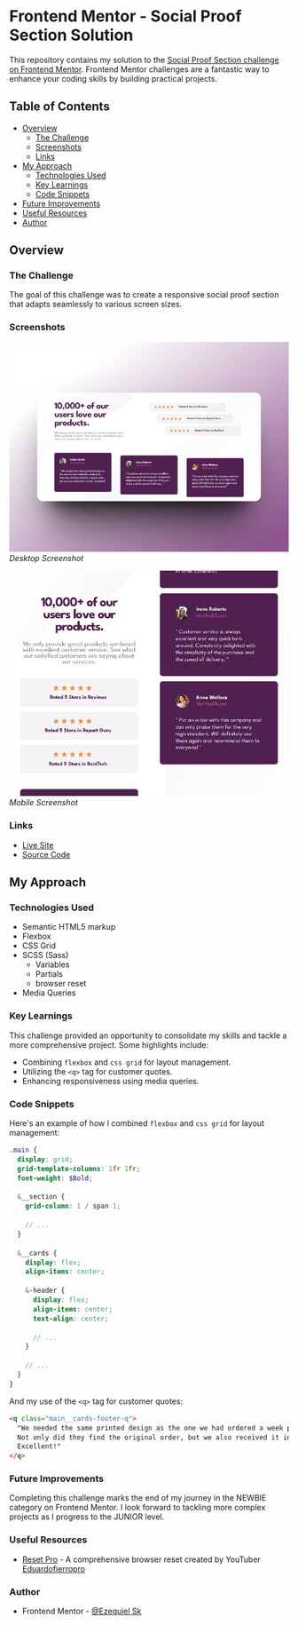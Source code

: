 # Frontend Mentor - Social Proof Section Solution

This repository contains my solution to the [Social Proof Section challenge on Frontend Mentor](https://www.frontendmentor.io/challenges/social-proof-section-6e0qTv_bA). Frontend Mentor challenges are a fantastic way to enhance your coding skills by building practical projects.

## Table of Contents

- [Overview](#overview)
  - [The Challenge](#the-challenge)
  - [Screenshots](#screenshots)
  - [Links](#links)
- [My Approach](#my-approach)
  - [Technologies Used](#technologies-used)
  - [Key Learnings](#key-learnings)
  - [Code Snippets](#code-snippets)
- [Future Improvements](#future-improvements)
- [Useful Resources](#useful-resources)
- [Author](#author)

## Overview

### The Challenge

The goal of this challenge was to create a responsive social proof section that adapts seamlessly to various screen sizes.

### Screenshots

![Desktop Screenshot](./screenshot/desktop-screenshot.png)
*Desktop Screenshot*

![Mobile Screenshot](./screenshot/Mobile-Screenshot.jpg)
*Mobile Screenshot*

### Links

- [Live Site](https://ezequiel-sk.github.io/Social-proof-section/)
- [Source Code](https://github.com/Ezequiel-sk/Social-proof-section)

## My Approach

### Technologies Used

- Semantic HTML5 markup
- Flexbox
- CSS Grid
- SCSS (Sass)
  - Variables
  - Partials
  - browser reset
- Media Queries

### Key Learnings

This challenge provided an opportunity to consolidate my skills and tackle a more comprehensive project. Some highlights include:

- Combining `flexbox` and `css grid` for layout management.
- Utilizing the `<q>` tag for customer quotes.
- Enhancing responsiveness using media queries.

### Code Snippets

Here's an example of how I combined `flexbox` and `css grid` for layout management:

```scss
.main {
  display: grid;
  grid-template-columns: 1fr 1fr;
  font-weight: $Bold;

  &__section {
    grid-column: 1 / span 1;

    // ... 
  }

  &__cards {
    display: flex;
    align-items: center;

    &-header {
      display: flex;
      align-items: center;
      text-align: center;

      // ...
    }

    // ...
  }
}
```

And my use of the `<q>` tag for customer quotes:

```html
<q class="main__cards-footer-q">
  "We needed the same printed design as the one we had ordered a week prior.
  Not only did they find the original order, but we also received it in time.
  Excellent!"
</q>
```

### Future Improvements

Completing this challenge marks the end of my journey in the NEWBIE category on Frontend Mentor. I look forward to tackling more complex projects as I progress to the JUNIOR level.

### Useful Resources

- [Reset Pro](https://github.com/eduardofierropro/Reset-CSS) - A comprehensive browser reset created by YouTuber [Eduardofierropro](https://www.youtube.com/watch?v=Foieq2jTajE)

### Author

- Frontend Mentor - [@Ezequiel Sk](https://www.frontendmentor.io/profile/Leandro-smiak)